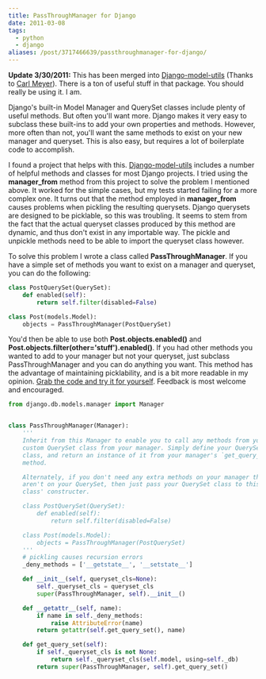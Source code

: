 ```yaml
---
title: PassThroughManager for Django
date: 2011-03-08
tags: 
  - python
  - django
aliases: /post/3717466639/passthroughmanager-for-django/
---
```


**Update 3/30/2011:** This has been merged into [Django-model-utils](https://bitbucket.org/carljm/django-model-utils/) (Thanks to [Carl Meyer](https://bitbucket.org/carljm)). There is a ton of useful stuff in that package. You should really be using it. I am.

Django's built-in Model Manager and QuerySet classes include plenty of useful methods. But often you'll want more. Django makes it very easy to subclass these built-ins to add your own properties and methods. However, more often than not, you'll want the same methods to exist on your new manager and queryset. This is also easy, but requires a lot of boilerplate code to accomplish.

I found a project that helps with this. [Django-model-utils](https://bitbucket.org/carljm/django-model-utils/) includes a number of helpful methods and classes for most Django projects. I tried using the **manager_from** method from this project to solve the problem I mentioned above. It worked for the simple cases, but my tests started failing for a more complex one. It turns out that the method employed in **manager_from** causes problems when pickling the resulting querysets. Django querysets are designed to be picklable, so this was troubling. It seems to stem from the fact that the actual queryset classes produced by this method are dynamic, and thus don't exist in any importable way. The pickle and unpickle methods need to be able to import the queryset class however.

To solve this problem I wrote a class called **PassThroughManager**. If you have a simple set of methods you want to exist on a manager and queryset, you can do the following:

```python
class PostQuerySet(QuerySet):
    def enabled(self):
        return self.filter(disabled=False)

class Post(models.Model):
    objects = PassThroughManager(PostQuerySet)
```

You'd then be able to use both **Post.objects.enabled()** and **Post.objects.filter(other='stuff').enabled()**. If you had other methods you wanted to add to your manager but not your queryset, just subclass PassThroughManager and you can do anything you want. This method has the advantage of maintaining picklability, and is a bit more readable in my opinion. [Grab the code and try it for yourself](https://gist.github.com/pmclanahan/859473). Feedback is most welcome and encouraged.

```python
from django.db.models.manager import Manager


class PassThroughManager(Manager):
    '''
    Inherit from this Manager to enable you to call any methods from your
    custom QuerySet class from your manager. Simply define your QuerySet
    class, and return an instance of it from your manager's `get_query_set`
    method.

    Alternately, if you don't need any extra methods on your manager that
    aren't on your QuerySet, then just pass your QuerySet class to this
    class' constructer.

    class PostQuerySet(QuerySet):
        def enabled(self):
            return self.filter(disabled=False)

    class Post(models.Model):
        objects = PassThroughManager(PostQuerySet)
    '''
    # pickling causes recursion errors
    _deny_methods = ['__getstate__', '__setstate__']

    def __init__(self, queryset_cls=None):
        self._queryset_cls = queryset_cls
        super(PassThroughManager, self).__init__()

    def __getattr__(self, name):
        if name in self._deny_methods:
            raise AttributeError(name)
        return getattr(self.get_query_set(), name)

    def get_query_set(self):
        if self._queryset_cls is not None:
            return self._queryset_cls(self.model, using=self._db)
        return super(PassThroughManager, self).get_query_set()
```
